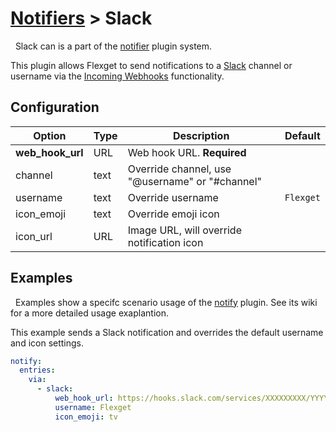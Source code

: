 # [Notifiers](/Plugins/Notifiers) > Slack
<div class="alert alert-success" role="info">
  
  <span class="glyphicon glyphicon glyphicon-cog"></span>
  &nbsp; Slack can is a part of the [notifier](/Plugins/Notifiers) plugin system.
</div>

This plugin allows Flexget to send notifications to a [Slack](https://www.slack.com/) channel or username via the [Incoming Webhooks](https://api.slack.com/incoming-webhooks) functionality.

## Configuration

| Option |Type|  Description | Default |
| --- | ---| --- |---|
|**web_hook_url**|URL|Web hook URL. **Required**
|channel|text|Override channel, use "@username" or "#channel"
|username|text|Override username|`Flexget`
|icon_emoji|text|Override emoji icon
|icon_url|URL|Image URL, will override notification icon


## Examples
<div class="alert alert-warning" role="info">
  
  <span class="glyphicon glyphicon glyphicon-cog"></span>
  &nbsp; Examples show a specifc scenario usage of the [notify](/Plugins/notify) plugin. See its wiki for a more detailed usage exaplantion.
</div>

This example sends a Slack notification and overrides the default username and icon settings.

```yaml
notify:
  entries:
    via:
      - slack:
          web_hook_url: https://hooks.slack.com/services/XXXXXXXXX/YYYYYYYYY/ZZZZZZZZZZZZZZZZZZZZZZZZ
          username: Flexget
          icon_emoji: tv 
```